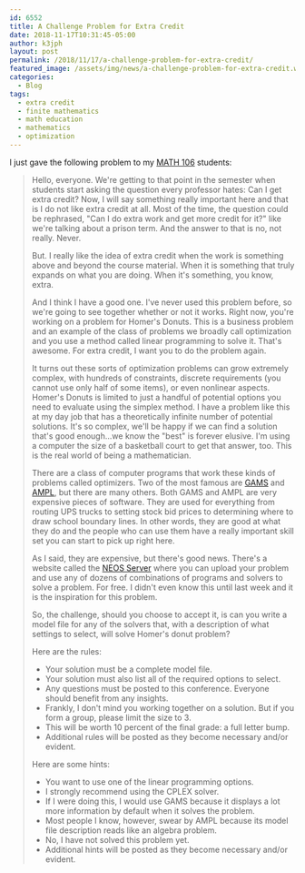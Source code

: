 ```yaml
---
id: 6552
title: A Challenge Problem for Extra Credit
date: 2018-11-17T10:31:45-05:00
author: k3jph
layout: post
permalink: /2018/11/17/a-challenge-problem-for-extra-credit/
featured_image: /assets/img/news/a-challenge-problem-for-extra-credit.webp
categories:
  - Blog
tags:
  - extra credit
  - finite mathematics
  - math education
  - mathematics
  - optimization
---
```

I just gave the following problem to my [MATH 106](/tags/finite-mathematics) students:

> Hello, everyone.  We're getting to that point in the semester
when students start asking the question every professor hates:  Can
I get extra credit?  Now, I will say something really important
here and that is I do not like extra credit at all.  Most of the
time, the question could be rephrased, "Can I do extra work and get
more credit for it?" like we're talking about a prison term.  And
the answer to that is no, not really.  Never.
>
> But.  I really like the idea of extra credit when the work is
something above and beyond the course material.  When it is something
that truly expands on what you are doing.  When it's something, you
know, extra.
> 
> And I think I have a good one.  I've never used this problem before,
so we're going to see together whether or not it works.  Right now,
you're working on a problem for Homer's Donuts.  This is a business
problem and an example of the class of problems we broadly call
optimization and you use a method called linear programming to solve
it.  That's awesome.  For extra credit, I want you to do the problem
again.
>
> It turns out these sorts of optimization problems can grow extremely
complex, with hundreds of constraints, discrete requirements (you
cannot use only half of some items), or even nonlinear aspects.
Homer's Donuts is limited to just a handful of potential options
you need to evaluate using the simplex method.  I have a problem
like this at my day job that has a theoretically infinite number
of potential solutions.  It's so complex, we'll be happy if we can
find a solution that's good enough...we know the "best" is forever
elusive.  I'm using a computer the size of a basketball court to
get that answer, too.  This is the real world of being a mathematician.
>
> There are a class of computer programs that work these kinds of
problems called optimizers.  Two of the most famous are
[GAMS](https://www.gams.com/) and [AMPL](https://ampl.com/), but
there are many others.  Both GAMS and AMPL are very expensive pieces
of software.  They are used for everything from routing UPS trucks
to setting stock bid prices to determining where to draw school
boundary lines.  In other words, they are good at what they do and
the people who can use them have a really important skill set you
can start to pick up right here.
>
> As I said, they are expensive, but there's good news.  There's a
website called the [NEOS Server](https://neos-server.org/neos/)
where you can upload your problem and use any of dozens of combinations
of programs and solvers to solve a problem.  For free.  I didn't
even know this until last week and it is the inspiration for this
problem.
>
> So, the challenge, should you choose to accept it, is can you write
a model file for any of the solvers that, with a description of
what settings to select, will solve Homer's donut problem?
>
> Here are the rules:
>
> * Your solution must be a complete model file.
> * Your solution must also list all of the required options to select.
> * Any questions must be posted to this conference.  Everyone should benefit from any insights.
> * Frankly, I don't mind you working together on a solution. But if you form a group, please limit the size to 3.
> * This will be worth 10 percent of the final grade: a full letter bump.
> * Additional rules will be posted as they become necessary and/or evident.
>
> Here are some hints:
>
> * You want to use one of the linear programming options.
> * I strongly recommend using the CPLEX solver.
> * If I were doing this, I would use GAMS because it displays a lot more information by default when it solves the problem.
> * Most people I know, however, swear by AMPL because its model file description reads like an algebra problem.
> * No, I have not solved this problem yet.
> * Additional hints will be posted as they become necessary and/or evident.

